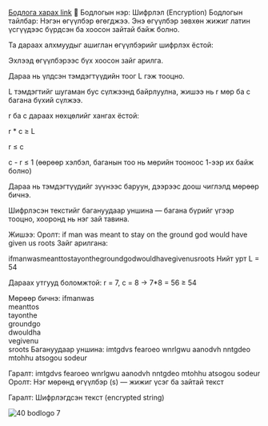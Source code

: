 <a href="https://www.hackerrank.com/challenges/encryption/problem?isFullScreen=true">Бодлога харах link</a>
🔐 Бодлогын нэр: Шифрлэл (Encryption)
Бодлогын тайлбар:
Нэгэн өгүүлбэр өгөгджээ. Энэ өгүүлбэр зөвхөн жижиг латин үсгүүдээс бүрдсэн ба хоосон зайтай байж болно.

Та дараах алхмуудыг ашиглан өгүүлбэрийг шифрлэх ёстой:

Эхлээд өгүүлбэрээс бүх хоосон зайг арилга.

Дараа нь үлдсэн тэмдэгтүүдийн тоог L гэж тооцно.

L тэмдэгтийг шугаман бус сүлжээнд байрлуулна, жишээ нь r мөр ба c багана бүхий сүлжээ.

r ба c дараах нөхцөлийг хангах ёстой:

r * c ≥ L

r ≤ c

c - r ≤ 1 (өөрөөр хэлбэл, баганын тоо нь мөрийн тооноос 1-ээр их байж болно)

Дараа нь тэмдэгтүүдийг зүүнээс баруун, дээрээс доош чиглэлд мөрөөр бичнэ.

Шифрлэсэн текстийг багануудаар уншина — багана бүрийг үгээр тооцно, хооронд нь нэг зай тавина.

Жишээ:
Оролт: if man was meant to stay on the ground god would have given us roots
Зайг арилгана:

ifmanwasmeanttostayonthegroundgodwouldhavegivenusroots
Нийт урт L = 54

Дараах утгууд боломжтой: r = 7, c = 8 → 7*8 = 56 ≥ 54

Мөрөөр бичнэ:
ifmanwas  
meanttos  
tayonthe  
groundgo  
dwouldha  
vegivenu  
sroots
Багануудаар уншина:
imtgdvs fearoeo wnrlgwu aanodvh nntgdeo mtohhu atsogou sodeur

Гаралт:
imtgdvs fearoeo wnrlgwu aanodvh nntgdeo mtohhu atsogou sodeur
Оролт:
Нэг мөрөнд өгүүлбэр (s) — жижиг үсэг ба зайтай текст

Гаралт:
Шифрлэгдсэн текст (encrypted string)

![40 bodlogo 7](https://github.com/user-attachments/assets/f5948460-1ad9-4273-b323-eb12f04d24e7)
